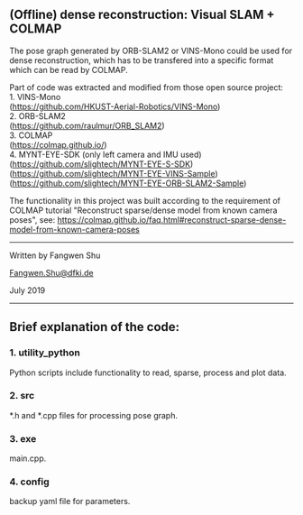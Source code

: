 ## (Offline) dense reconstruction: Visual SLAM + COLMAP

The pose graph generated by ORB-SLAM2 or VINS-Mono could be used for dense reconstruction, which has to be transfered into a specific format which can be read by COLMAP.

Part of code was extracted and modified from those open source project: <br>
    1. VINS-Mono <br>
    (https://github.com/HKUST-Aerial-Robotics/VINS-Mono) <br>
    2. ORB-SLAM2 <br>
    (https://github.com/raulmur/ORB_SLAM2) <br>
    3. COLMAP <br>
    (https://colmap.github.io/) <br>
    4. MYNT-EYE-SDK (only left camera and IMU used) <br>
    (https://github.com/slightech/MYNT-EYE-S-SDK) <br>
    (https://github.com/slightech/MYNT-EYE-VINS-Sample) <br>
    (https://github.com/slightech/MYNT-EYE-ORB-SLAM2-Sample) <br>

The functionality in this project was built according to the requirement of COLMAP tutorial
"Reconstruct sparse/dense model from known camera poses", see:
https://colmap.github.io/faq.html#reconstruct-sparse-dense-model-from-known-camera-poses

----------------------------------------------------------------------------------------
Written by Fangwen Shu

Fangwen.Shu@dfki.de

July 2019

----------------------------------------------------------------------------------------

## Brief explanation of the code:

### 1. utility_python
Python scripts include functionality to read, sparse, process and plot data.

### 2. src
*.h and *.cpp files for processing pose graph.

### 3. exe
main.cpp.

### 4. config
backup yaml file for parameters.
